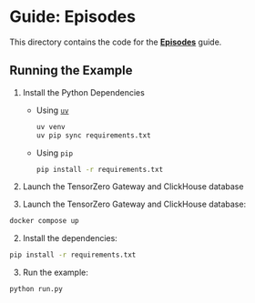 # Guide: Episodes

This directory contains the code for the **[Episodes](https://www.tensorzero.com/docs/gateway/guides/episodes)** guide.

## Running the Example

1. Install the Python Dependencies

   - Using [`uv`](https://github.com/astral-sh/uv)

     ```bash
     uv venv
     uv pip sync requirements.txt
     ```

   - Using `pip`

     ```bash
     pip install -r requirements.txt
     ```

2. Launch the TensorZero Gateway and ClickHouse database

3. Launch the TensorZero Gateway and ClickHouse database:

```bash
docker compose up
```

2. Install the dependencies:

```bash
pip install -r requirements.txt
```

3. Run the example:

```bash
python run.py
```

